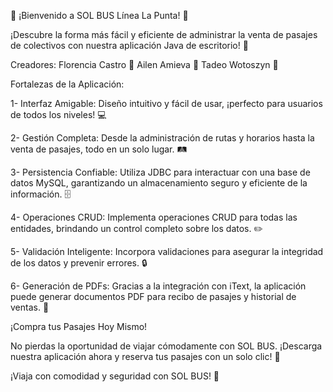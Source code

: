 🚌 ¡Bienvenido a SOL BUS Línea La Punta! 🚌

¡Descubre la forma más fácil y eficiente de administrar la venta de pasajes de colectivos con nuestra aplicación Java de escritorio! 🎉

Creadores:
  Florencia Castro 🌸
  Ailen Amieva 🌟
  Tadeo Wotoszyn 🚀
  
Fortalezas de la Aplicación:

1- Interfaz Amigable: Diseño intuitivo y fácil de usar, ¡perfecto para usuarios de todos los niveles! 💻

2- Gestión Completa: Desde la administración de rutas y horarios hasta la venta de pasajes, todo en un solo lugar. 🛤️

3- Persistencia Confiable: Utiliza JDBC para interactuar con una base de datos MySQL, garantizando un almacenamiento seguro y eficiente de la información. 🗄️

4- Operaciones CRUD: Implementa operaciones CRUD para todas las entidades, brindando un control completo sobre los datos. ✏️

5- Validación Inteligente: Incorpora validaciones para asegurar la integridad de los datos y prevenir errores. 🔒

6- Generación de PDFs: Gracias a la integración con iText, la aplicación puede generar documentos PDF para recibo de pasajes y historial de ventas. 📄


¡Compra tus Pasajes Hoy Mismo!

No pierdas la oportunidad de viajar cómodamente con SOL BUS. ¡Descarga nuestra aplicación ahora y reserva tus pasajes con un solo clic! 🎫


¡Viaja con comodidad y seguridad con SOL BUS! 🌟
